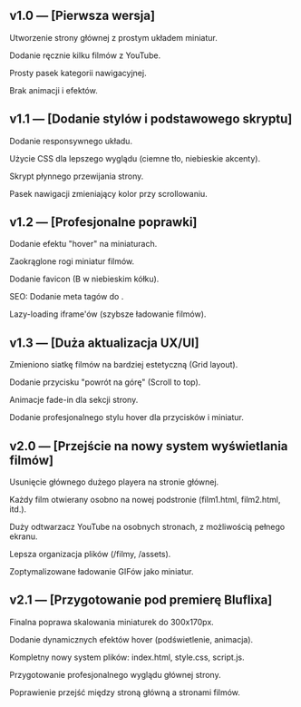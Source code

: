 ## v1.0 — [Pierwsza wersja]
Utworzenie strony głównej z prostym układem miniatur.

Dodanie ręcznie kilku filmów z YouTube.

Prosty pasek kategorii nawigacyjnej.

Brak animacji i efektów.

## v1.1 — [Dodanie stylów i podstawowego skryptu]
Dodanie responsywnego układu.

Użycie CSS dla lepszego wyglądu (ciemne tło, niebieskie akcenty).

Skrypt płynnego przewijania strony.

Pasek nawigacji zmieniający kolor przy scrollowaniu.

## v1.2 — [Profesjonalne poprawki]
Dodanie efektu "hover" na miniaturach.

Zaokrąglone rogi miniatur filmów.

Dodanie favicon (B w niebieskim kółku).

SEO: Dodanie meta tagów do <head>.

Lazy-loading iframe'ów (szybsze ładowanie filmów).

## v1.3 — [Duża aktualizacja UX/UI]
Zmieniono siatkę filmów na bardziej estetyczną (Grid layout).

Dodanie przycisku "powrót na górę" (Scroll to top).

Animacje fade-in dla sekcji strony.

Dodanie profesjonalnego stylu hover dla przycisków i miniatur.

## v2.0 — [Przejście na nowy system wyświetlania filmów]
Usunięcie głównego dużego playera na stronie głównej.

Każdy film otwierany osobno na nowej podstronie (film1.html, film2.html, itd.).

Duży odtwarzacz YouTube na osobnych stronach, z możliwością pełnego ekranu.

Lepsza organizacja plików (/filmy, /assets).

Zoptymalizowane ładowanie GIFów jako miniatur.

## v2.1 — [Przygotowanie pod premierę Bluflixa]
Finalna poprawa skalowania miniaturek do 300x170px.

Dodanie dynamicznych efektów hover (podświetlenie, animacja).

Kompletny nowy system plików: index.html, style.css, script.js.

Przygotowanie profesjonalnego wyglądu głównej strony.

Poprawienie przejść między stroną główną a stronami filmów.
